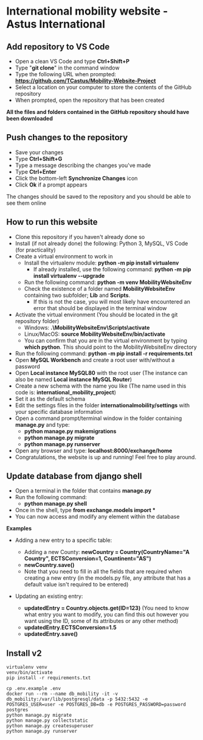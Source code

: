 # International mobility website - Astus International

## Add repository to VS Code

* Open a clean VS Code and type **Ctrl+Shift+P**
* Type "**git clone**" in the command window
* Type the following URL when prompted: **https://github.com/TCastus/Mobility-Website-Project**
* Select a location on your computer to store the contents of the GitHub repository
* When prompted, open the repository that has been created

**All the files and folders contained in the GitHub repository should have been downloaded**

## Push changes to the repository

* Save your changes
* Type **Ctrl+Shift+G**
* Type a message describing the changes you've made
* Type **Ctrl+Enter**
* Click the bottom-left **Synchronize Changes** icon
* Click **Ok** if a prompt appears

The changes should be saved to the repository and you should be able to see them online

## How to run this website

* Clone this repository if you haven't already done so
* Install (if not already done) the following: Python 3, MySQL, VS Code (for practicality)
* Create a virtual environment to work in
   * Install the virtualenv module: **python -m pip install virtualenv**
      * If already installed, use the following command: **python -m pip install virtualenv --upgrade**
   * Run the following command: **python -m venv MobilityWebsiteEnv**
   * Check the existence of a folder named **MobilityWebsiteEnv** containing two subfolder; **Lib** and **Scripts**. 
      * If this is not the case, you will most likely have encountered an error that should be displayed in the terminal window
* Activate the virtual environment (You should be located in the git repository folder)
   * Windows: **.\MobilityWebsiteEnv\Scripts\activate**
   * Linux/MacOS: **source MobilityWebsiteEnv/bin/activate**
   * You can confirm that you are in the virtual environment by typing **which python**. This should point to the MobilityWebsiteEnv directory
* Run the following command: **python -m pip install -r requirements.txt**
* Open **MySQL Workbench** and create a root user with/without a password
* Open **Local instance MySQL80** with the root user (The instance can also be named **Local instance MySQL Router**)
* Create a new schema with the name you like (The name used in this code is: **international_mobility_project**)
* Set it as the default schema
* Edit the settings files in the folder **internationalmobility/settings** with your specific database information
* Open a command prompt/terminal window in the folder containing **manage.py** and type: 
    * **python manage.py makemigrations**
    * **python manage.py migrate**
    * **python manage.py runserver**
* Open any browser and type: **localhost:8000/exchange/home**
* Congratulations, the website is up and running! Feel free to play around.

## Update database from django shell

* Open a terminal in the folder that contains **manage.py**
* Run the following command:
	* **python manage.py shell**
* Once in the shell, type **from exchange.models import \***
* You can now access and modify any element within the database

**Examples**

* Adding a new entry to a specific table:
	* Adding a new County: **newCountry = Country(CountryName="A Country", ECTSConversion=1, Countinent="AS")**
	* **newCountry.save()**
	* Note that you need to fill in all the fields that are required when creating a new entry (in the models.py file, any attribute that has a default value isn't required to be entered)

* Updating an existing entry:
	* **updatedEntry = Country.objects.get(ID=123)** (You need to know what entry you want to modify, you can find this out however you want using the ID, some of its attributes or any other method)
	* **updatedEntry.ECTSConversion=1.5**
	* **updatedEntry.save()**
    
## Install v2
```shell
virtualenv venv
venv/bin/activate
pip install -r requirements.txt

cp .env.example .env
docker run --rm --name db_mobility -it -v db_mobility:/var/lib/postgresql/data -p 5432:5432 -e POSTGRES_USER=user -e POSTGRES_DB=db -e POSTGRES_PASSWORD=password postgres
python manage.py migrate
python manage.py collectstatic
python manage.py createsuperuser
python manage.py runserver
```
